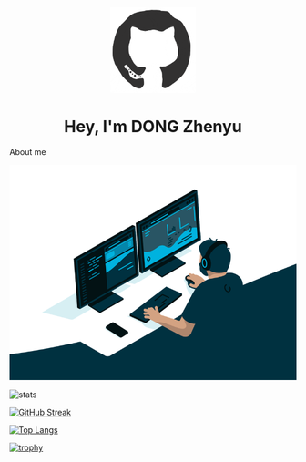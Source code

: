 

<div>
    <div align="center">
		<img src="https://github.com/Dzy0726/Dzy0726/blob/main/README.assets/octo.gif" alt="GitHub Logo" width="150" height="150" />
	</div>
<h1 align="center">
	Hey, I'm DONG Zhenyu
</h1>
	<div align="left" width="40">
	About me
	</div>


![coding](https://github.com/Dzy0726/Dzy0726/blob/main/README.assets/codeing.gif)








![stats](https://github-readme-stats.vercel.app/api?username=Dzy0726&theme=transparent&hide=contribs&show_icons=true)



[![GitHub Streak](https://streak-stats.demolab.com?user=Dzy0726&theme=transparent)](https://git.io/streak-stats)

[![Top Langs](https://github-readme-stats.vercel.app/api/top-langs/?username=Dzy0726&&layout=compact&theme=transparent)](https://github.com/anuraghazra/github-readme-stats)

[![trophy](https://github-profile-trophy.vercel.app/?username=Dzy0726&margin-w=15&theme=gruvbox&title=MultiLanguage)](https://github.com/ryo-ma/github-profile-trophy)



